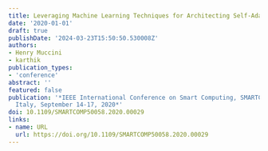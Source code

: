 ```yaml
---
title: Leveraging Machine Learning Techniques for Architecting Self-Adaptive IoT Systems
date: '2020-01-01'
draft: true
publishDate: '2024-03-23T15:50:50.530008Z'
authors:
- Henry Muccini
- karthik
publication_types:
- 'conference'
abstract: ''
featured: false
publication: '*IEEE International Conference on Smart Computing, SMARTCOMP 2020, Bologna,
  Italy, September 14-17, 2020*'
doi: 10.1109/SMARTCOMP50058.2020.00029
links:
- name: URL
  url: https://doi.org/10.1109/SMARTCOMP50058.2020.00029
---
```


